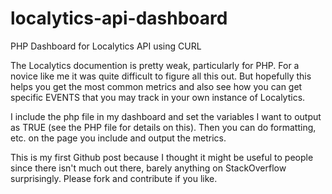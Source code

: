 localytics-api-dashboard
========================

PHP Dashboard for Localytics API using CURL

The Localytics documention is pretty weak, particularly for PHP. For a novice like me it was quite difficult to figure all this out. But hopefully this helps you get the most common metrics and also see how you can get specific EVENTS that you may track in your own instance of Localytics.

I include the php file in my dashboard and set the variables I want to output as TRUE (see the PHP file for details on this). Then you can do formatting, etc. on the page you include and output the metrics.

This is my first Github post because I thought it might be useful to people since there isn't much out there, barely anything on StackOverflow surprisingly. Please fork and contribute if you like.
